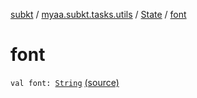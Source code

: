 [subkt](../../index.md) / [myaa.subkt.tasks.utils](../index.md) / [State](index.md) / [font](./font.md)

# font

`val font: `[`String`](https://kotlinlang.org/api/latest/jvm/stdlib/kotlin/-string/index.html) [(source)](https://github.com/Myaamori/SubKt/blob/0.1.12/src/main/kotlin/myaa/subkt/tasks/utils/fontvalidator.kt#L13)